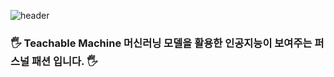 ![header](https://capsule-render.vercel.app/api?type=soft&color=auto&height=150&section=header&text=StyleTest&fontSize=70&animation=twinkling)

### 🖐 Teachable Machine 머신러닝 모델을 활용한 인공지능이 보여주는 퍼스널 패션 입니다. 🖐<br>

